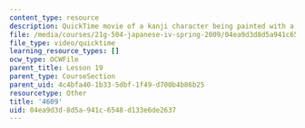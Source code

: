 ```yaml
---
content_type: resource
description: QuickTime movie of a kanji character being painted with a brush.
file: /media/courses/21g-504-japanese-iv-spring-2009/04ea9d3d8d5a941c6548d133e6de2637_4609.mov
file_type: video/quicktime
learning_resource_types: []
ocw_type: OCWFile
parent_title: Lesson 19
parent_type: CourseSection
parent_uid: 4c4bfa40-1b33-5dbf-1f49-d700b4b86b25
resourcetype: Other
title: '4609'
uid: 04ea9d3d-8d5a-941c-6548-d133e6de2637
---
```

